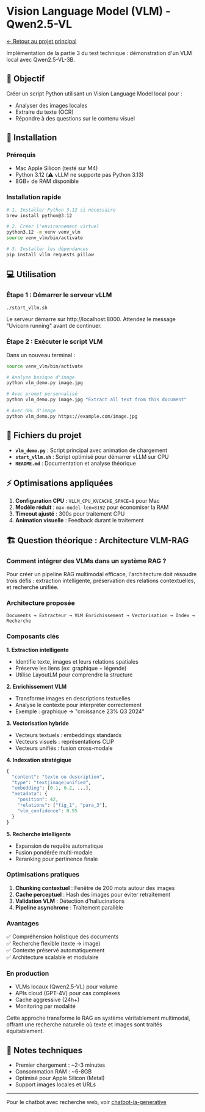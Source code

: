 # Vision Language Model (VLM) - Qwen2.5-VL

[← Retour au projet principal](../README.md)

Implémentation de la partie 3 du test technique : démonstration d'un VLM local avec Qwen2.5-VL-3B.

## 🎯 Objectif

Créer un script Python utilisant un Vision Language Model local pour :
- Analyser des images locales
- Extraire du texte (OCR)
- Répondre à des questions sur le contenu visuel

## 🚀 Installation

### Prérequis
- Mac Apple Silicon (testé sur M4)
- Python 3.12 (⚠️ vLLM ne supporte pas Python 3.13)
- 8GB+ de RAM disponible

### Installation rapide

```bash
# 1. Installer Python 3.12 si nécessaire
brew install python@3.12

# 2. Créer l'environnement virtuel
python3.12 -m venv venv_vlm
source venv_vlm/bin/activate

# 3. Installer les dépendances
pip install vllm requests pillow
```

## 💻 Utilisation

### Étape 1 : Démarrer le serveur vLLM

```bash
./start_vllm.sh
```

Le serveur démarre sur http://localhost:8000. Attendez le message "Uvicorn running" avant de continuer.

### Étape 2 : Exécuter le script VLM

Dans un nouveau terminal :

```bash
source venv_vlm/bin/activate

# Analyse basique d'image
python vlm_demo.py image.jpg

# Avec prompt personnalisé
python vlm_demo.py image.jpg "Extract all text from this document"

# Avec URL d'image
python vlm_demo.py https://example.com/image.jpg
```

## 📁 Fichiers du projet

- **`vlm_demo.py`** : Script principal avec animation de chargement
- **`start_vllm.sh`** : Script optimisé pour démarrer vLLM sur CPU
- **`README.md`** : Documentation et analyse théorique

## ⚡ Optimisations appliquées

1. **Configuration CPU** : `VLLM_CPU_KVCACHE_SPACE=8` pour Mac
2. **Modèle réduit** : `max-model-len=8192` pour économiser la RAM
3. **Timeout ajusté** : 300s pour traitement CPU
4. **Animation visuelle** : Feedback durant le traitement

## 🏗️ Question théorique : Architecture VLM-RAG

### Comment intégrer des VLMs dans un système RAG ?

Pour créer un pipeline RAG multimodal efficace, l'architecture doit résoudre trois défis : extraction intelligente, préservation des relations contextuelles, et recherche unifiée.

### Architecture proposée

```
Documents → Extracteur → VLM Enrichissement → Vectorisation → Index → Recherche
```

### Composants clés

**1. Extraction intelligente**
- Identifie texte, images et leurs relations spatiales
- Préserve les liens (ex: graphique + légende)
- Utilise LayoutLM pour comprendre la structure

**2. Enrichissement VLM**
- Transforme images en descriptions textuelles
- Analyse le contexte pour interpréter correctement
- Exemple : graphique → "croissance 23% Q3 2024"

**3. Vectorisation hybride**
- Vecteurs textuels : embeddings standards
- Vecteurs visuels : représentations CLIP
- Vecteurs unifiés : fusion cross-modale

**4. Indexation stratégique**
```python
{
  "content": "texte ou description",
  "type": "text|image|unified",
  "embedding": [0.1, 0.2, ...],
  "metadata": {
    "position": 42,
    "relations": ["fig_1", "para_3"],
    "vlm_confidence": 0.95
  }
}
```

**5. Recherche intelligente**
- Expansion de requête automatique
- Fusion pondérée multi-modale
- Reranking pour pertinence finale

### Optimisations pratiques

1. **Chunking contextuel** : Fenêtre de 200 mots autour des images
2. **Cache perceptuel** : Hash des images pour éviter retraitement
3. **Validation VLM** : Détection d'hallucinations
4. **Pipeline asynchrone** : Traitement parallèle

### Avantages

✅ Compréhension holistique des documents  
✅ Recherche flexible (texte → image)  
✅ Contexte préservé automatiquement  
✅ Architecture scalable et modulaire  

### En production

- VLMs locaux (Qwen2.5-VL) pour volume
- APIs cloud (GPT-4V) pour cas complexes
- Cache aggressive (24h+)
- Monitoring par modalité

Cette approche transforme le RAG en système véritablement multimodal, offrant une recherche naturelle où texte et images sont traités équitablement.

## 📝 Notes techniques

- Premier chargement : ~2-3 minutes
- Consommation RAM : ~6-8GB
- Optimisé pour Apple Silicon (Metal)
- Support images locales et URLs

---

Pour le chatbot avec recherche web, voir [chatbot-ia-generative](../chatbot-ia-generative/README.md)